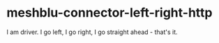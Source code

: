 # meshblu-connector-left-right-http
I am driver. I go left, I go right, I go straight ahead - that's it.
